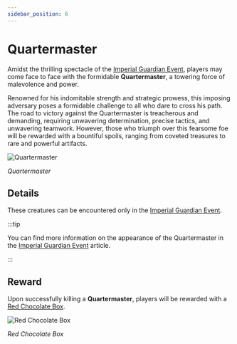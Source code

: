 ```yaml
---
sidebar_position: 6
---
```


# Quartermaster

Amidst the thrilling spectacle of the [Imperial Guardian Event](/events/imperial-guardian), players may come face to face with the formidable **Quartermaster**, a towering force of malevolence and power.

Renowned for his indomitable strength and strategic prowess, this imposing adversary poses a formidable challenge to all who dare to cross his path. The road to victory against the Quartermaster is treacherous and demanding, requiring unwavering determination, precise tactics, and unwavering teamwork. However, those who triumph over this fearsome foe will be rewarded with a bountiful spoils, ranging from coveted treasures to rare and powerful artifacts.

![Quartermaster](/img/monsters/special/others/quartermaster.jpg)

_Quartermaster_

## Details

These creatures can be encountered only in the [Imperial Guardian Event](/events/imperial-guardian).

:::tip

You can find more information on the appearance of the Quartermaster in the [Imperial Guardian Event](/events/imperial-guardian) article.

:::

## Reward

Upon successfully killing a **Quartermaster**, players will be rewarded with a [Red Chocolate Box](/items/item-bags/exc/red-chocolate-box).

![Red Chocolate Box](/img/items/item-bags/red-chocolate-box.png)

_Red Chocolate Box_